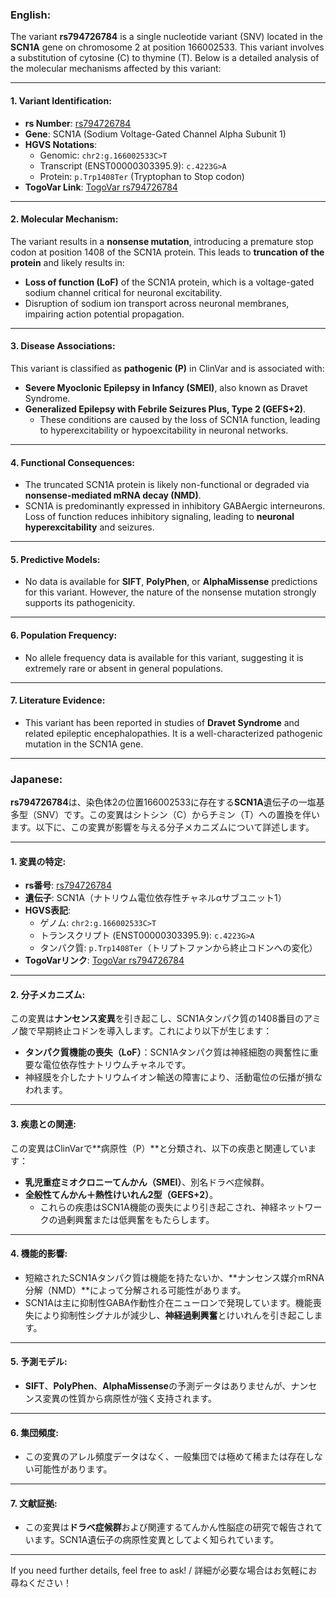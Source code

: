 ### English:
The variant **rs794726784** is a single nucleotide variant (SNV) located in the **SCN1A** gene on chromosome 2 at position 166002533. This variant involves a substitution of cytosine (C) to thymine (T). Below is a detailed analysis of the molecular mechanisms affected by this variant:

---

#### 1. **Variant Identification**:
- **rs Number**: [rs794726784](https://identifiers.org/dbsnp/rs794726784)
- **Gene**: SCN1A (Sodium Voltage-Gated Channel Alpha Subunit 1)
- **HGVS Notations**:
  - Genomic: `chr2:g.166002533C>T`
  - Transcript (ENST00000303395.9): `c.4223G>A`
  - Protein: `p.Trp1408Ter` (Tryptophan to Stop codon)
- **TogoVar Link**: [TogoVar rs794726784](https://togovar.org/variant/tgv417503298)

---

#### 2. **Molecular Mechanism**:
The variant results in a **nonsense mutation**, introducing a premature stop codon at position 1408 of the SCN1A protein. This leads to **truncation of the protein** and likely results in:
- **Loss of function (LoF)** of the SCN1A protein, which is a voltage-gated sodium channel critical for neuronal excitability.
- Disruption of sodium ion transport across neuronal membranes, impairing action potential propagation.

---

#### 3. **Disease Associations**:
This variant is classified as **pathogenic (P)** in ClinVar and is associated with:
- **Severe Myoclonic Epilepsy in Infancy (SMEI)**, also known as Dravet Syndrome.
- **Generalized Epilepsy with Febrile Seizures Plus, Type 2 (GEFS+2)**.
  - These conditions are caused by the loss of SCN1A function, leading to hyperexcitability or hypoexcitability in neuronal networks.

---

#### 4. **Functional Consequences**:
- The truncated SCN1A protein is likely non-functional or degraded via **nonsense-mediated mRNA decay (NMD)**.
- SCN1A is predominantly expressed in inhibitory GABAergic interneurons. Loss of function reduces inhibitory signaling, leading to **neuronal hyperexcitability** and seizures.

---

#### 5. **Predictive Models**:
- No data is available for **SIFT**, **PolyPhen**, or **AlphaMissense** predictions for this variant. However, the nature of the nonsense mutation strongly supports its pathogenicity.

---

#### 6. **Population Frequency**:
- No allele frequency data is available for this variant, suggesting it is extremely rare or absent in general populations.

---

#### 7. **Literature Evidence**:
- This variant has been reported in studies of **Dravet Syndrome** and related epileptic encephalopathies. It is a well-characterized pathogenic mutation in the SCN1A gene.

---

### Japanese:
**rs794726784**は、染色体2の位置166002533に存在する**SCN1A**遺伝子の一塩基多型（SNV）です。この変異はシトシン（C）からチミン（T）への置換を伴います。以下に、この変異が影響を与える分子メカニズムについて詳述します。

---

#### 1. **変異の特定**:
- **rs番号**: [rs794726784](https://identifiers.org/dbsnp/rs794726784)
- **遺伝子**: SCN1A（ナトリウム電位依存性チャネルαサブユニット1）
- **HGVS表記**:
  - ゲノム: `chr2:g.166002533C>T`
  - トランスクリプト (ENST00000303395.9): `c.4223G>A`
  - タンパク質: `p.Trp1408Ter`（トリプトファンから終止コドンへの変化）
- **TogoVarリンク**: [TogoVar rs794726784](https://togovar.org/variant/tgv417503298)

---

#### 2. **分子メカニズム**:
この変異は**ナンセンス変異**を引き起こし、SCN1Aタンパク質の1408番目のアミノ酸で早期終止コドンを導入します。これにより以下が生じます：
- **タンパク質機能の喪失（LoF）**：SCN1Aタンパク質は神経細胞の興奮性に重要な電位依存性ナトリウムチャネルです。
- 神経膜を介したナトリウムイオン輸送の障害により、活動電位の伝播が損なわれます。

---

#### 3. **疾患との関連**:
この変異はClinVarで**病原性（P）**と分類され、以下の疾患と関連しています：
- **乳児重症ミオクロニーてんかん（SMEI）**、別名ドラベ症候群。
- **全般性てんかん＋熱性けいれん2型（GEFS+2）**。
  - これらの疾患はSCN1A機能の喪失により引き起こされ、神経ネットワークの過剰興奮または低興奮をもたらします。

---

#### 4. **機能的影響**:
- 短縮されたSCN1Aタンパク質は機能を持たないか、**ナンセンス媒介mRNA分解（NMD）**によって分解される可能性があります。
- SCN1Aは主に抑制性GABA作動性介在ニューロンで発現しています。機能喪失により抑制性シグナルが減少し、**神経過剰興奮**とけいれんを引き起こします。

---

#### 5. **予測モデル**:
- **SIFT**、**PolyPhen**、**AlphaMissense**の予測データはありませんが、ナンセンス変異の性質から病原性が強く支持されます。

---

#### 6. **集団頻度**:
- この変異のアレル頻度データはなく、一般集団では極めて稀または存在しない可能性があります。

---

#### 7. **文献証拠**:
- この変異は**ドラベ症候群**および関連するてんかん性脳症の研究で報告されています。SCN1A遺伝子の病原性変異としてよく知られています。

--- 

If you need further details, feel free to ask! / 詳細が必要な場合はお気軽にお尋ねください！